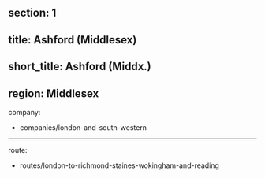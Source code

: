 section: 1
----
title: Ashford (Middlesex)
----
short_title: Ashford (Middx.)
----
region: Middlesex
----
company:
- companies/london-and-south-western
----
route:
- routes/london-to-richmond-staines-wokingham-and-reading
